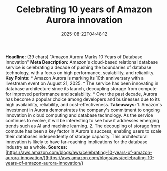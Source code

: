 ﻿---
title: "Celebrating 10 years of Amazon Aurora innovation"
date: "2025-08-22T04:48:12"
category: "Markets"
summary: ""
slug: "celebrating 10 years of amazon aurora innovation"
source_urls:
  - "https://aws.amazon.com/blogs/aws/celebrating-10-years-of-amazon-aurora-innovation/"
seo:
  title: "Celebrating 10 years of Amazon Aurora innovation | Hash n Hedge"
  description: ""
  keywords: ["news", "markets", "brief"]
---
**Headline:** (39 chars) "Amazon Aurora Marks 10 Years of Database Innovation"  **Meta Description:** Amazon's cloud-based relational database service is celebrating a decade of pushing the boundaries of database technology, with a focus on high performance, scalability, and reliability.  **Key Points:**  * Amazon Aurora is marking its 10th anniversary with a livestream event on August 21, 2025. * The service has been innovating in database architecture since its launch, decoupling storage from compute for improved performance and scalability. * Over the past decade, Aurora has become a popular choice among developers and businesses due to its high availability, reliability, and cost-effectiveness.  **Takeaways:**  1. Amazon's investment in Aurora demonstrates the company's commitment to ongoing innovation in cloud computing and database technology. As the service continues to evolve, it will be interesting to see how it addresses emerging trends such as AI and machine learning. 2. The decoupling of storage from compute has been a key factor in Aurora's success, enabling users to scale their databases independently of storage capacity. This architectural innovation is likely to have far-reaching implications for the database industry as a whole.  **Sources:** [https://aws.amazon.com/blogs/aws/celebrating-10-years-of-amazon-aurora-innovation/](https://aws.amazon.com/blogs/aws/celebrating-10-years-of-amazon-aurora-innovation/) 
